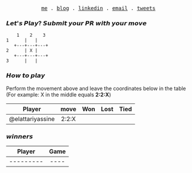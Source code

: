 <p align="center">
  <samp>
    <a href="https://www.elattariyassine.me/">me</a> .
    <a href="https://www.blog.elattariyassine.me/">blog</a> .
    <a href="https://www.linkedin.com/in/elattari-yassine/">linkedin</a> .
    <a href="mailto:yassineattari64@gmail.com">email</a> .
    <a href="https://twitter.com/ELATTARIYassine">tweets</a> 
  </samp>
</p>

### 𝙇𝙚𝙩'𝙨 𝙋𝙡𝙖𝙮? 𝙎𝙪𝙗𝙢𝙞𝙩 𝙮𝙤𝙪𝙧 𝙋𝙍 𝙬𝙞𝙩𝙝 𝙮𝙤𝙪𝙧 𝙢𝙤𝙫𝙚

        1    2    3
    1      |   |
       +---+---+---+
    2      | X |
       +---+---+---+
    3      |   |

### 𝙃𝙤𝙬 𝙩𝙤 𝙥𝙡𝙖𝙮

Perform the movement above and leave the coordinates below in the table (For example: X in the middle equals **2:2:X**)

| Player           | move  | Won | Lost | Tied |
| ---------------- | :---: | :-: | :--: | :--: |
| @elattariyassine | 2:2:X |     |      |      |

### 𝙬𝙞𝙣𝙣𝙚𝙧𝙨

| Player    | Game |
| --------- | :--: |
| --------- | ---- |
